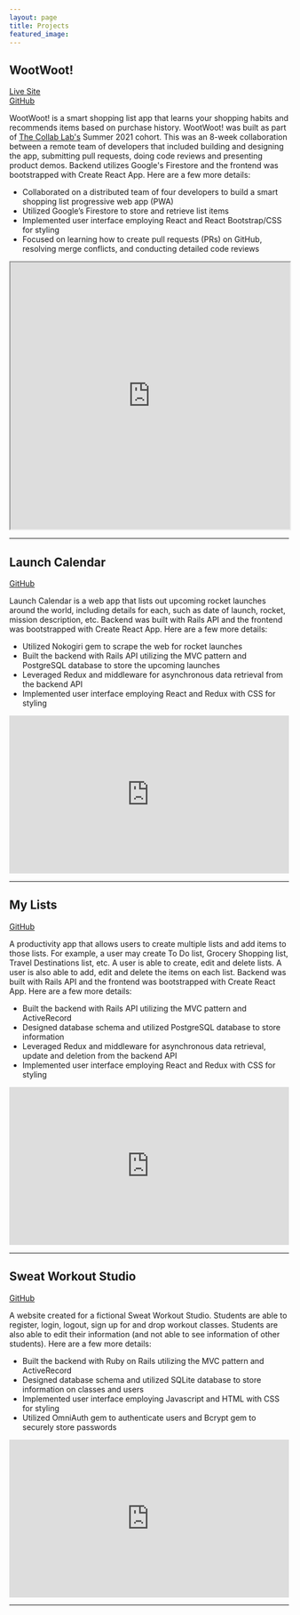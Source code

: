 ```yaml
---
layout: page
title: Projects
featured_image:
---
```


## WootWoot!

[Live Site](https://tcl-27-shopping-list.web.app/) <br />
[GitHub](https://github.com/the-collab-lab/tcl-27-smart-shopping-list)

WootWoot! is a smart shopping list app that learns your shopping habits and recommends items based on purchase history. WootWoot! was built as part of [The Collab Lab's](https://the-collab-lab.codes/) Summer 2021 cohort. This was an 8-week collaboration between a remote team of developers that included building and designing the app, submitting pull requests, doing code reviews and presenting product demos. Backend utilizes Google's Firestore and the frontend was bootstrapped with Create React App. Here are a few more details:

- Collaborated on a distributed team of four developers to build a smart shopping list progressive web app (PWA)
- Utilized Google’s Firestore to store and retrieve list items
- Implemented user interface employing React and React Bootstrap/CSS for styling
- Focused on learning how to create pull requests (PRs) on GitHub, resolving merge conflicts, and conducting detailed code reviews

<iframe src="https://drive.google.com/file/d/1Z7hz22WDcPglHfGM5QGs2WkLkwsPUvfI/preview" width="100%" height="480" allow="autoplay"></iframe>

<hr>

## Launch Calendar

[GitHub](https://github.com/tcelovsky/launch-calendar)

Launch Calendar is a web app that lists out upcoming rocket launches around the world, including details for each, such as date of launch, rocket, mission description, etc. Backend was built with Rails API and the frontend was bootstrapped with Create React App. Here are a few more details:

- Utilized Nokogiri gem to scrape the web for rocket launches
- Built the backend with Rails API utilizing the MVC pattern and PostgreSQL database to store the upcoming launches
- Leveraged Redux and middleware for asynchronous data retrieval from the backend API
- Implemented user interface employing React and Redux with CSS for styling

<div style="position: relative; padding-bottom: 56.33802816901409%; height: 0;"><iframe src="https://www.loom.com/embed/d7763c61a93a457b883faeba4714397c" frameborder="0" webkitallowfullscreen mozallowfullscreen allowfullscreen style="position: absolute; top: 0; left: 0; width: 100%; height: 100%;"></iframe></div>

<hr>

## My Lists

[GitHub](https://github.com/tcelovsky/to-do-lists)

A productivity app that allows users to create multiple lists and add items to those lists. For example, a user may create To Do list, Grocery Shopping list, Travel Destinations list, etc. A user is able to create, edit and delete lists. A user is also able to add, edit and delete the items on each list. Backend was built with Rails API and the frontend was bootstrapped with Create React App. Here are a few more details:

- Built the backend with Rails API utilizing the MVC pattern and ActiveRecord
- Designed database schema and utilized PostgreSQL database to store information
- Leveraged Redux and middleware for asynchronous data retrieval, update and deletion from the backend API
- Implemented user interface employing React and Redux with CSS for styling

<div style="position: relative; padding-bottom: 56.33802816901409%; height: 0;"><iframe src="https://www.loom.com/embed/d62171369dd645c4956c4410dd62c95c" frameborder="0" webkitallowfullscreen mozallowfullscreen allowfullscreen style="position: absolute; top: 0; left: 0; width: 100%; height: 100%;"></iframe></div>

<hr>

## Sweat Workout Studio

[GitHub](https://github.com/tcelovsky/workout_studio_rails_project)

A website created for a fictional Sweat Workout Studio. Students are able to register, login, logout, sign up for and drop workout classes. Students are also able to edit their information (and not able to see information of other students). Here are a few more details:

- Built the backend with Ruby on Rails utilizing the MVC pattern and ActiveRecord
- Designed database schema and utilized SQLite database to store information on classes and users
- Implemented user interface employing Javascript and HTML with CSS for styling
- Utilized OmniAuth gem to authenticate users and Bcrypt gem to securely store passwords

<div style="position: relative; padding-bottom: 56.33802816901409%; height: 0;"><iframe src="https://www.loom.com/embed/25f8bf0992314a82b4789ca731d97a7e" frameborder="0" webkitallowfullscreen mozallowfullscreen allowfullscreen style="position: absolute; top: 0; left: 0; width: 100%; height: 100%;"></iframe></div>

<hr>
